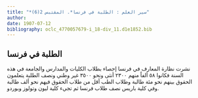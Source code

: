 ```yaml
---
title: "*سير العلم : الطلبة في فرنسا*. المقتبس 2(6)"
author: 
date: 1907-07-12
bibliography: oclc_4770057679-i_18-div_11.d1e1852.bib
---
```




##  الطلبة في فرنسا 


 نشرت نظارة المعارف في فرنسا إحصاء بطلاب الكليات والمدارس والجامعة في هذه السنة فكانوا  ٥٨  ألفاً منهم  ٢٣٠٠  أنثى ونحو  ٣٥٠٠  غير وطني ونصف الطلبة يتعلمون   الحقوق بينهم نحو  مئة  طالبة وطلاب الطب أقل من طلاب الحقوق فيهم نحو  ألف  طالبة وفي كلية باريس نصف طلاب فرنسا ثم تجيء كلية ليون وتولوز وبوردو. 
